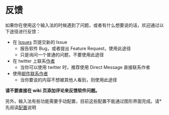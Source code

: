 # 反馈 #

如果你在使用这个输入法的时候遇到了问题，或者有什么想要说的话，欢迎通过以下途径进行反馈：

  * 在 [Issues](http://code.google.com/p/ibus-cloud-pinyin/issues/list) 页提交新的 Issue
    * 报告软件 Bug，或者提出 Feature Request，使用此途径
    * 只是询问一个普通的问题，不要使用此途径
  * 在 twitter 上联系[作者](http://tiny.cc/90gs9)
    * 当你可以使用 twitter 时，推荐使用 Direct Message 直接联系作者
  * 使用[邮件联系作者](http://lihdd.net/contact)
    * 当你要说的内容不想被其他人看到，则使用此途径

**请不要直接在 wiki 页添加评论来反馈软件问题。**

另外，输入法有些功能需要手动配置，目前这些配置不能通过图形界面完成。请\*先阅读[配置](Configuration.md)说明